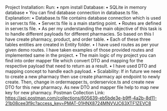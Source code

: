 Project Installation:
Run: 
•	npm install
Database:
•	SQLite in memory database
•	You can find database connection in database.ts file.
Explanation:
•	Database.ts file contains database connection which is used in server.ts file. 
•	Server.ts file is a main starting point.
•	Routes are defined in server.ts file.
•	As per my understanding the main objective of this task is to handle different payloads for different pharmacies. So based on this I have create pharmacy, product, and order table. 
•	Each of these three tables entities are created in Entity folder. 
•	I have used routes as per your given demo routes. I have taken examples of those provided routes and implemented same in the project.
•	The main logic of my project you can find into order mapper file which convert DTO and mapping for the respective payload that need to return as a result.
•	I have used DTO and mapping concept to handle each payload.
•	Scalability: If in future we need to create a new pharmacy then use create pharmacy api endpoint to newly create. Then, change in ordermapper.ts, orderservice.ts and create new DTO for this new pharmacy. As new DTO and mapper file help to map new key for new pharmacy.
Postman Collection Link: https://api.postman.com/collections/605639-eb5bde3e-b9ff-4a2b-8d11-21b08cee3f9c?access_key=PMAT-01HNX8724MNVVJC63XTF1ZEVC8
